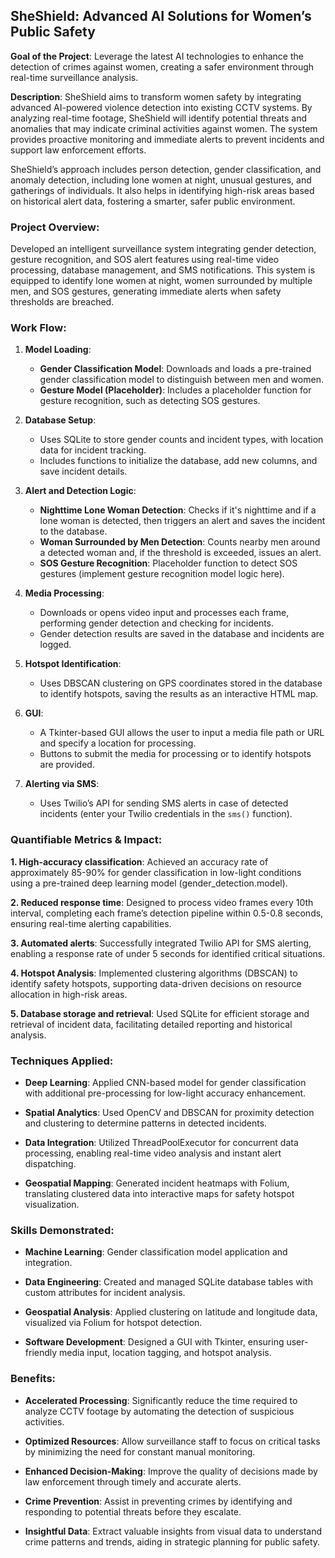 ## SheShield: Advanced AI Solutions for Women’s Public Safety

**Goal of the Project**: Leverage the latest AI technologies to enhance the detection of crimes against women, creating a safer environment through real-time surveillance analysis.

**Description**: SheShield aims to transform women safety by integrating advanced AI-powered violence detection into existing CCTV systems. By analyzing real-time footage, SheShield will identify potential threats and anomalies that may indicate criminal activities against women. The system provides proactive monitoring and immediate alerts to prevent incidents and support law enforcement efforts.

SheShield’s approach includes person detection, gender classification, and anomaly detection, including lone women at night, unusual gestures, and gatherings of individuals. It also helps in identifying high-risk areas based on historical alert data, fostering a smarter, safer public environment.

### Project Overview:

Developed an intelligent surveillance system integrating gender detection, gesture recognition, and SOS alert features using real-time video processing, database management, and SMS notifications. This system is equipped to identify lone women at night, women surrounded by multiple men, and SOS gestures, generating immediate alerts when safety thresholds are breached.

### Work Flow:

1. **Model Loading**:
   - **Gender Classification Model**: Downloads and loads a pre-trained gender classification model to distinguish between men and women.
   - **Gesture Model (Placeholder)**: Includes a placeholder function for gesture recognition, such as detecting SOS gestures.

2. **Database Setup**:
   - Uses SQLite to store gender counts and incident types, with location data for incident tracking.
   - Includes functions to initialize the database, add new columns, and save incident details.

3. **Alert and Detection Logic**:
   - **Nighttime Lone Woman Detection**: Checks if it's nighttime and if a lone woman is detected, then triggers an alert and saves the incident to the database.
   - **Woman Surrounded by Men Detection**: Counts nearby men around a detected woman and, if the threshold is exceeded, issues an alert.
   - **SOS Gesture Recognition**: Placeholder function to detect SOS gestures (implement gesture recognition model logic here).

4. **Media Processing**:
   - Downloads or opens video input and processes each frame, performing gender detection and checking for incidents.
   - Gender detection results are saved in the database and incidents are logged.

5. **Hotspot Identification**:
   - Uses DBSCAN clustering on GPS coordinates stored in the database to identify hotspots, saving the results as an interactive HTML map.

6. **GUI**:
   - A Tkinter-based GUI allows the user to input a media file path or URL and specify a location for processing.
   - Buttons to submit the media for processing or to identify hotspots are provided.

7. **Alerting via SMS**:
   - Uses Twilio’s API for sending SMS alerts in case of detected incidents (enter your Twilio credentials in the `sms()` function).
     
### Quantifiable Metrics & Impact:

**1. High-accuracy classification**: Achieved an accuracy rate of approximately 85-90% for gender classification in low-light conditions using a pre-trained deep learning model (gender_detection.model).

**2. Reduced response time**: Designed to process video frames every 10th interval, completing each frame’s detection pipeline within 0.5-0.8 seconds, ensuring real-time alerting capabilities.

**3. Automated alerts**: Successfully integrated Twilio API for SMS alerting, enabling a response rate of under 5 seconds for identified critical situations.

**4. Hotspot Analysis**: Implemented clustering algorithms (DBSCAN) to identify safety hotspots, supporting data-driven decisions on resource allocation in high-risk areas.

**5. Database storage and retrieval**: Used SQLite for efficient storage and retrieval of incident data, facilitating detailed reporting and historical analysis.

### Techniques Applied:

- **Deep Learning**: Applied CNN-based model for gender classification with additional pre-processing for low-light accuracy enhancement.

- **Spatial Analytics**: Used OpenCV and DBSCAN for proximity detection and clustering to determine patterns in detected incidents.

- **Data Integration**: Utilized ThreadPoolExecutor for concurrent data processing, enabling real-time video analysis and instant alert dispatching.

- **Geospatial Mapping**: Generated incident heatmaps with Folium, translating clustered data into interactive maps for safety hotspot visualization.

### Skills Demonstrated:

- **Machine Learning**: Gender classification model application and integration.

- **Data Engineering**: Created and managed SQLite database tables with custom attributes for incident analysis.

- **Geospatial Analysis**: Applied clustering on latitude and longitude data, visualized via Folium for hotspot detection.

- **Software Development**: Designed a GUI with Tkinter, ensuring user-friendly media input, location tagging, and hotspot analysis.

### Benefits:

- **Accelerated Processing**: Significantly reduce the time required to analyze CCTV footage by automating the detection of suspicious activities.

- **Optimized Resources**: Allow surveillance staff to focus on critical tasks by minimizing the need for constant manual monitoring.

- **Enhanced Decision-Making**: Improve the quality of decisions made by law enforcement through timely and accurate alerts.

- **Crime Prevention**: Assist in preventing crimes by identifying and responding to potential threats before they escalate.

- **Insightful Data**: Extract valuable insights from visual data to understand crime patterns and trends, aiding in strategic planning for public safety.

